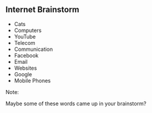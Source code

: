 ## Internet Brainstorm

- Cats
- Computers
- YouTube
- Telecom
- Communication
- Facebook
- Email
- Websites
- Google
- Mobile Phones


Note:

Maybe some of these words came up in your brainstorm?
